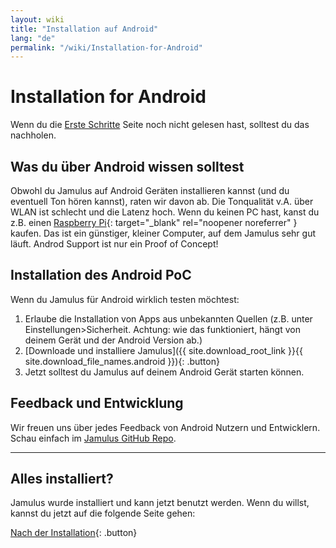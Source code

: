 ```yaml
---
layout: wiki
title: "Installation auf Android"
lang: "de"
permalink: "/wiki/Installation-for-Android"
---
```


# Installation for Android

Wenn du die [Erste Schritte](Getting-Started) Seite noch nicht gelesen hast, solltest du das nachholen.

## Was du über Android wissen solltest

Obwohl du Jamulus auf Android Geräten installieren kannst (und du eventuell Ton hören kannst), raten wir davon ab. Die Tonqualität v.A. über WLAN ist schlecht und die Latenz hoch. Wenn du keinen PC hast, kanst du z.B. einen [Raspberry Pi](https://www.raspberrypi.org/){: target="_blank" rel="noopener noreferrer" } kaufen. Das ist ein günstiger, kleiner Computer, auf dem Jamulus sehr gut läuft. Androd Support ist nur ein Proof of Concept!

## Installation des Android PoC

Wenn du Jamulus für Android wirklich testen möchtest:

1. Erlaube die Installation von Apps aus unbekannten Quellen (z.B. unter Einstellungen>Sicherheit. Achtung: wie das funktioniert, hängt von deinem Gerät und der Android Version ab.)
1. [Downloade und installiere Jamulus]({{ site.download_root_link }}{{ site.download_file_names.android }}){: .button}
1. Jetzt solltest du Jamulus auf deinem Android Gerät starten können.

## Feedback und Entwicklung

Wir freuen uns über jedes Feedback von Android Nutzern und Entwicklern. Schau einfach im [Jamulus GitHub Repo](https://github.com/jamulussoftware/jamulus/).

***

## Alles installiert?
Jamulus wurde installiert und kann jetzt benutzt werden. Wenn du willst, kannst du jetzt auf die folgende Seite gehen:

[Nach der Installation](Onboarding){: .button}
